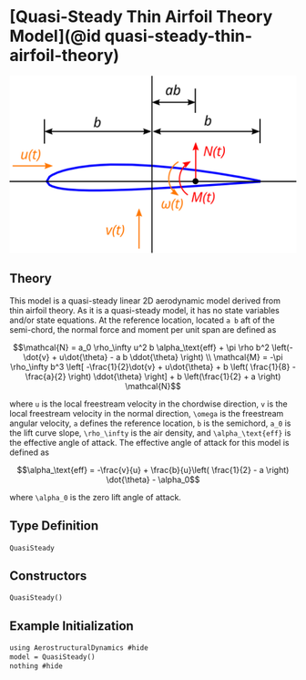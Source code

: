 # [Quasi-Steady Thin Airfoil Theory Model](@id quasi-steady-thin-airfoil-theory)

![](../airfoil.svg)

## Theory

This model is a quasi-steady linear 2D aerodynamic model derived from thin airfoil theory.  As it is a quasi-steady model, it has no state variables and/or state equations.  At the reference location, located ``a b`` aft of the semi-chord, the normal force and moment per unit span are defined as
```math
\mathcal{N} = a_0 \rho_\infty u^2 b \alpha_\text{eff} + \pi \rho b^2 \left(-\dot{v} + u\dot{\theta} - a b \ddot{\theta} \right) \\
\mathcal{M} = -\pi \rho_\infty b^3 \left[ -\frac{1}{2}\dot{v} + u\dot{\theta} + b \left( \frac{1}{8} - \frac{a}{2} \right) \ddot{\theta} \right] + b \left(\frac{1}{2} + a \right) \mathcal{N}
```
where ``u`` is the local freestream velocity in the chordwise direction, ``v`` is the local freestream velocity in the normal direction, ``\omega`` is the freestream angular velocity, ``a`` defines the reference location, ``b`` is the semichord, ``a_0`` is the lift curve slope, ``\rho_\infty`` is the air density, and ``\alpha_\text{eff}`` is the effective angle of attack.  The effective angle of attack for this model is defined as
```math
\alpha_\text{eff} = -\frac{v}{u} + \frac{b}{u}\left( \frac{1}{2} - a \right) \dot{\theta} - \alpha_0
```
where ``\alpha_0`` is the zero lift angle of attack.

## Type Definition

```@docs
QuasiSteady
```

## Constructors

```@docs
QuasiSteady()
```

## Example Initialization

```@example steady
using AerostructuralDynamics #hide
model = QuasiSteady()
nothing #hide
```

